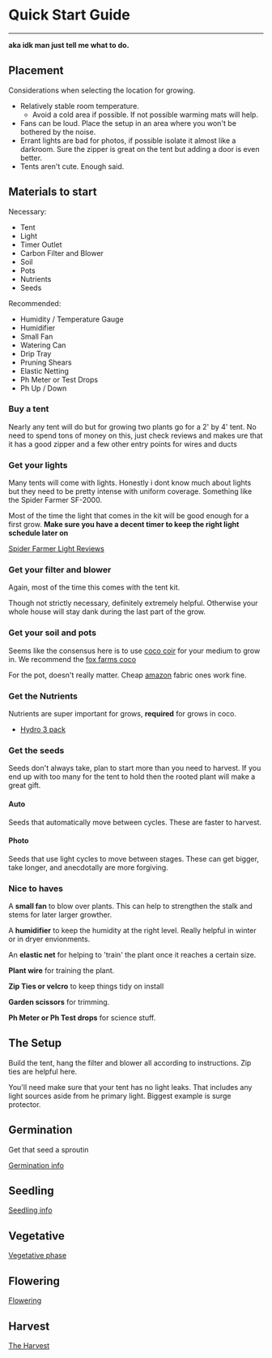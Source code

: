 # Quick Start Guide

---

**aka idk man just tell me what to do.**

## Placement

Considerations when selecting the location for growing.

- Relatively stable room temperature.
  - Avoid a cold area if possible. If not possible warming mats will help.
- Fans can be loud. Place the setup in an area where you won't be bothered by the noise.
- Errant lights are bad for photos, if possible isolate it almost like a darkroom. Sure the zipper is great on the tent but adding a door is even better.
- Tents aren't cute. Enough said.

## Materials to start

Necessary:

- Tent
- Light
- Timer Outlet
- Carbon Filter and Blower
- Soil
- Pots
- Nutrients
- Seeds

Recommended:

- Humidity / Temperature Gauge
- Humidifier
- Small Fan
- Watering Can
- Drip Tray
- Pruning Shears
- Elastic Netting
- Ph Meter or Test Drops
- Ph Up / Down

### Buy a tent

Nearly any tent will do but for growing two plants go for a 2' by 4' tent. No need to spend tons of money on this, just check reviews and makes ure that it has a good zipper and a few other entry points for wires and ducts

### Get your lights

Many tents will come with lights. Honestly i dont know much about lights but they need to be pretty intense with uniform coverage. Something like the Spider Farmer SF-2000.

Most of the time the light that comes in the kit will be good enough for a first grow. **Make sure you have a decent timer to keep the right light schedule later on**

[Spider Farmer Light Reviews](https://420expertguide.com/grow-light/spider-farmer-led-grow-lights/)

### Get your filter and blower

Again, most of the time this comes with the tent kit.

Though not strictly necessary, definitely extremely helpful. Otherwise your whole house will stay dank during the last part of the grow.

### Get your soil and pots

Seems like the consensus here is to use [coco coir](https://www.epicgardening.com/coconut-coir/) for your medium to grow in. We recommend the [fox farms coco](https://foxfarm.com/product/seventy-thirty-growing-media)

For the pot, doesn't really matter. Cheap [amazon](https://www.amazon.com/Gardzen-10-Pack-Gallons-Aeration-Handles/dp/B076FLM4T2/ref=sr_1_8?crid=1QRCITDSL954P&keywords=fabric%2Bpot&qid=1700016096&sprefix=fabric%2Bpot%2Caps%2C119&sr=8-8&th=1) fabric ones work fine.

### Get the Nutrients

Nutrients are super important for grows, **required** for grows in coco.

- [Hydro 3 pack](https://foxfarm.com/product/foxfarm-hydro-liquid-pack)

### Get the seeds

Seeds don't always take, plan to start more than you need to harvest. If you end up with too many for the tent to hold then the rooted plant will make a great gift.

#### Auto

Seeds that automatically move between cycles. These are faster to harvest.

#### Photo

Seeds that use light cycles to move between stages. These can get bigger, take longer, and anecdotally are more forgiving.

### Nice to haves

A **small fan** to blow over plants. This can help to strengthen the stalk and stems for later larger growther.

A **humidifier** to keep the humidity at the right level. Really helpful in winter or in dryer envionments.

An **elastic net** for helping to 'train' the plant once it reaches a certain size.

**Plant wire** for training the plant.

**Zip Ties or velcro** to keep things tidy on install

**Garden scissors** for trimming.

**Ph Meter or Ph Test drops** for science stuff.

## The Setup

Build the tent, hang the filter and blower all according to instructions. Zip ties are helpful here.

You'll need make sure that your tent has no light leaks. That includes any light sources aside from he primary light. Biggest example is surge protector.

## Germination

Get that seed a sproutin

[Germination info](p1.md)

## Seedling

[Seedling info](p2.md)

## Vegetative

[Vegetative phase](p3.md)

## Flowering

[Flowering](p4.md)

## Harvest

[The Harvest](p5.md)
